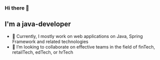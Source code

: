 ### Hi there 👋
## I'm a java-developer

- 🔭 Currently, I mostly work on web applications on Java, Spring Framework and related technologies
- 👯 I’m looking to collaborate on effective teams in the field of finTech, retailTech, edTech, or hrTech
<!--
- 🔭 Currently, I mostly work on web applications in Java, Spring Framework and other related technologies
- 👯 I’m looking to collaborate on effective teams in the field of finTech, edTech, healthTech, hrTech or retailTech
- 🌱 I'm also interested in opportunities in mentoring beginners and their educational projects

- 🔭 I’m currently working on ...
- 🌱 I’m currently learning ...
- 👯 I’m looking to collaborate on ...
- 🤔 I’m looking for help with ...
- 💬 Ask me about ...
- 📫 How to reach me: ...
- 😄 Pronouns: ...
- ⚡ Fun fact: ...
-->
